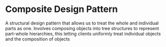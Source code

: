 # Composite Design Pattern

A structural design pattern that allows us to treat the whole and individual parts as one. Involves composing objects
into tree structures to represent part-whole hierarchies, this letting clients uniformly treat individual objects and
the composition of objects
